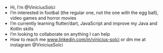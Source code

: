 - Hi, I’m @ViniciusSolci
- I’m interested in footbal (the regular one, not the one with the egg ball), video games and horror movies
- I’m currently learning flutter/dart, JavaScript and improve my Java and Kotlin skills
- I’m looking to collaborate on anything I can help
- How to reach me 
    www.linkedin.com/in/vinicius-solci or dm me at instagram @ViniciusSolci
<!---
ViniciusSolci/ViniciusSolci is a ✨ special ✨ repository because its `README.md` (this file) appears on your GitHub profile.
You can click the Preview link to take a look at your changes.
--->
